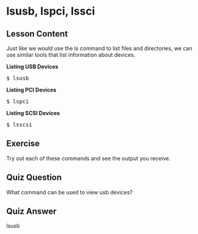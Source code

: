# lsusb, lspci, lssci

## Lesson Content

Just like we would use the ls command to list files and directories, we can use similar tools that list information about devices.

<b>Listing USB Devices</b>

<pre>$ lsusb </pre>

<b>Listing PCI Devices</b>

<pre>$ lspci </pre>

<b>Listing SCSI Devices</b>

<pre>$ lsscsi </pre>

## Exercise

Try out each of these commands and see the output you receive.

## Quiz Question

What command can be used to view usb devices?

## Quiz Answer

lsusb